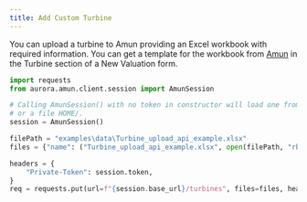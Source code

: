 ```yaml
---
title: Add Custom Turbine
---
```


You can upload a turbine to Amun providing an Excel workbook with required information. You can get a template for the workbook from [Amun](https://eos.auroraer.com/dragonfly/amun) in the Turbine section of a New Valuation form.

```python
import requests
from aurora.amun.client.session import AmunSession

# Calling AmunSession() with no token in constructor will load one from an environment variable if provided
# or a file HOME/.
session = AmunSession()

filePath = "examples\data\Turbine_upload_api_example.xlsx"
files = {"name": ("Turbine_upload_api_example.xlsx", open(filePath, "rb"))}

headers = {
    "Private-Token": session.token,
}
req = requests.put(url=f"{session.base_url}/turbines", files=files, headers=headers)
```
